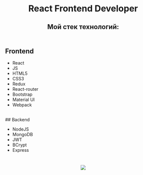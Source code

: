 # <div align="center">React Frontend Developer</div>

##  <div align="center">Мой стек технологий:</div> <br/>
## Frontend <br/> 
  <ul><li>React</li>
  <li>JS</li>
  <li>HTML5</li>
  <li>CSS3</li>
  <li>Redux</li>
  <li>React-router</li>
  <li>Bootstrap</li>
  <li>Material UI</li>
    <li>Webpack</li></ul>
  <br/>
## Backend <br/>
  <ul><li>NodeJS</li>
  <li>MongoDB</li>
  <li>JWT</li>
  <li>BCrypt</li>
  <li>Express</li></ul></div>



# <div align="center">![](https://github-readme-stats.vercel.app/api/top-langs/?username=zxcviolence&theme=dark&hide_border=true&include_all_commits=false&count_private=false&layout=compact)</div>


